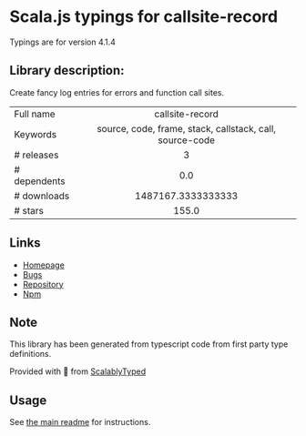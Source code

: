 
# Scala.js typings for callsite-record

Typings are for version 4.1.4

## Library description:
Create fancy log entries for errors and function call sites.

|                    |                 |
| ------------------ | :-------------: |
| Full name          | callsite-record |
| Keywords           | source, code, frame, stack, callstack, call, source-code |
| # releases         | 3 |
| # dependents       | 0.0 |
| # downloads        | 1487167.3333333333 |
| # stars            | 155.0 |

## Links
- [Homepage](https://github.com/inikulin/source-frame#readme)
- [Bugs](https://github.com/inikulin/source-frame/issues)
- [Repository](https://github.com/inikulin/source-frame)
- [Npm](https://www.npmjs.com/package/callsite-record)
    


## Note
This library has been generated from typescript code from first party type definitions.

Provided with :purple_heart: from [ScalablyTyped](https://github.com/oyvindberg/ScalablyTyped)

## Usage
See [the main readme](../../readme.md) for instructions.


